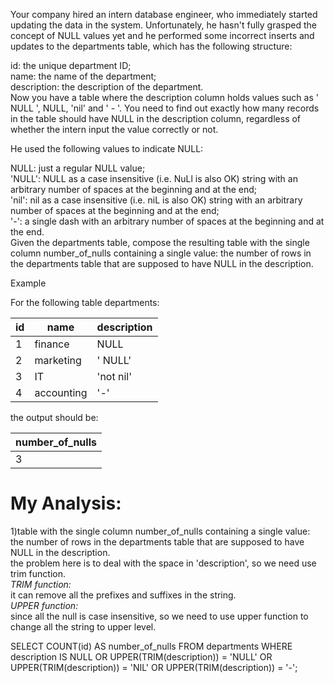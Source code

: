 Your company hired an intern database engineer, who immediately started updating the data in the system. Unfortunately, he hasn't fully grasped the concept of NULL values yet and he performed some incorrect inserts and updates to the departments table, which has the following structure:

id: the unique department ID;  
name: the name of the department;  
description: the description of the department.  
Now you have a table where the description column holds values such as '  NULL   ', NULL, 'nil' and ' - '. You need to find out exactly how many records in the table should have NULL in the description column, regardless of whether the intern input the value correctly or not.

He used the following values to indicate NULL:    

NULL: just a regular NULL value;  
'<spaces>NULL<spaces>': NULL as a case insensitive (i.e. NuLl is also OK) string with an arbitrary number of spaces at the beginning and at the end;  
'<spaces>nil<spaces>': nil as a case insensitive (i.e. niL is also OK) string with an arbitrary number of spaces at the beginning and at the end;  
'<spaces>-<spaces>': a single dash with an arbitrary number of spaces at the beginning and at the end.  
Given the departments table, compose the resulting table with the single column number_of_nulls containing a single value: the number of rows in the departments table that are supposed to have NULL in the description.  

Example

For the following table departments:

| id | name       | description |
|----|------------|-------------|
| 1  | finance    | NULL        |
| 2  | marketing  | '   NULL'   |
| 3  | IT         | 'not nil'   |
| 4  | accounting | '\-'        |

the output should be:

| number\_of\_nulls |
|-------------------|
| 3                 |

# My Analysis:  
1)table with the single column number_of_nulls containing a single value: the number of rows in the departments table that are supposed to have NULL in the description.   
the problem here is to deal with the space in 'description', so we need use trim function.   
*TRIM function:*  
it can remove all the prefixes and suffixes in the string.  
*UPPER function:*    
since all the null is case insensitive, so we need to use upper function to change all the string to upper level.

SELECT COUNT(id) AS number_of_nulls
FROM departments
WHERE description IS NULL
OR UPPER(TRIM(description)) = 'NULL'
OR UPPER(TRIM(description)) = 'NIL'
OR UPPER(TRIM(description)) = '-';
